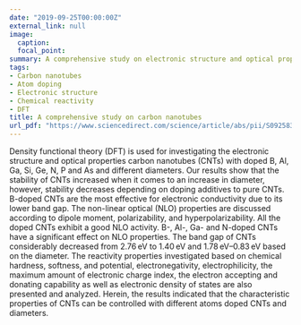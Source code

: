 ```yaml
---
date: "2019-09-25T00:00:00Z"
external_link: null
image:
  caption:
  focal_point: 
summary: A comprehensive study on electronic structure and optical properties of carbon nanotubes with doped B, Al, Ga, Si, Ge, N, P and As and different diameters
tags:
- Carbon nanotubes
- Atom doping
- Electronic structure
- Chemical reactivity
- DFT
title: A comprehensive study on carbon nanotubes
url_pdf: "https://www.sciencedirect.com/science/article/abs/pii/S0925838819322959"
---
```

Density functional theory (DFT) is used for investigating the electronic structure and optical properties carbon nanotubes (CNTs) with doped B, Al, Ga, Si, Ge, N, P and As and different diameters. Our results show that the stability of CNTs increased when it comes to an increase in diameter, however, stability decreases depending on doping additives to pure CNTs. B-doped CNTs are the most effective for electronic conductivity due to its lower band gap. The non-linear optical (NLO) properties are discussed according to dipole moment, polarizability, and hyperpolarizability. All the doped CNTs exhibit a good NLO activity. B-, Al-, Ga- and N-doped CNTs have a significant effect on NLO properties. The band gap of CNTs considerably decreased from 2.76 eV to 1.40 eV and 1.78 eV–0.83 eV based on the diameter. The reactivity properties investigated based on chemical hardness, softness, and potential, electronegativity, electrophilicity, the maximum amount of electronic charge index, the electron accepting and donating capability as well as electronic density of states are also presented and analyzed. Herein, the results indicated that the characteristic properties of CNTs can be controlled with different atoms doped CNTs and diameters.
